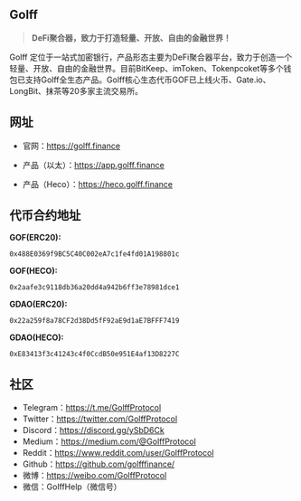 ## Golff

> **DeFi聚合器，致力于打造轻量、开放、自由的金融世界！**

Golff 定位于一站式加密银行，产品形态主要为DeFi聚合器平台，致力于创造一个轻量、开放、自由的金融世界。目前BitKeep、imToken、Tokenpcoket等多个钱包已支持Golff全生态产品。Golff核心生态代币GOF已上线火币、Gate.io、LongBit、抹茶等20多家主流交易所。


## 网址

- 官网：https://golff.finance

- 产品（以太）：https://app.golff.finance

- 产品（Heco）：https://heco.golff.finance


## 代币合约地址

**GOF(ERC20):** 
```
0x488E0369f9BC5C40C002eA7c1fe4fd01A198801c
```

**GOF(HECO):**
```
0x2aafe3c9118db36a20dd4a942b6ff3e78981dce1
```
**GDAO(ERC20):**
```
0x22a259f8a78CF2d38Dd5fF92aE9d1aE7BFFF7419
```
**GDAO(HECO):**
```
0xE83413f3c41243c4f0CcdB50e951E4af13D8227C
```

## 社区
- Telegram：https://t.me/GolffProtocol
- Twitter：https://twitter.com/GolffProtocol
- Discord：https://discord.gg/ySbD6Ck
- Medium：https://medium.com/@GolffProtocol
- Reddit：https://www.reddit.com/user/GolffProtocol
- Github：https://github.com/golfffinance/
- 微博：https://weibo.com/GolffProtocol
- 微信：GolffHelp（微信号）